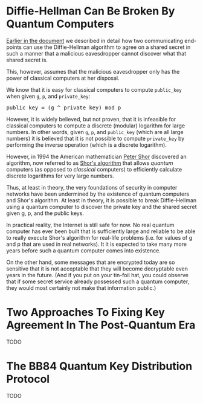 # Diffie-Hellman Can Be Broken By Quantum Computers

[Earlier in the document](#the-diffie-hellman-algorithm-details) we described in detail how two communicating end-points can use the Diffie-Hellman algorithm to agree on a shared secret in such a manner that a malicious eavesdropper cannot discover what that shared secret is.

This, however, assumes that the malicious eavesdropper only has the power of classical computers at her disposal.

We know that it is easy for classical computers to compute `public_key` when given `g`, `p`, and `private_key`:

<pre>
public_key = (g ^ private_key) mod p
</pre>

However, it is widely believed, but not proven, that it is infeasible for classical computers to compute a discrete (modular) logarithm for large numbers. In other words, given `g`, `p`, and `public_key` (which are all large numbers) it is believed that it is not possible to compute `private_key` by performing the inverse operation (which is a discrete logarithm).

However, in 1994 the American mathematician [Peter Shor](https://en.wikipedia.org/wiki/Peter_Shor) discovered an algorithm, now referred to as [Shor's algorithm](https://en.wikipedia.org/wiki/Shor%27s_algorithm) that allows _quantum_ computers (as opposed to _classical_ computers) to efficiently calculate discrete logarithms for very large numbers.

Thus, at least in theory, the very foundations of security in computer networks have been undermined by the existence of quantum computers and Shor's algorithm. At least in theory, it is possible to break Diffie-Hellman using a quantum computer to discover the private key and the shared secret given g, p, and the public keys.

In practical reality, the Internet is still safe for now. No real quantum computer has ever been built that is sufficiently large and reliable to be able to really execute Shor's algorithm for real-life problems (i.e. for values of g and p that are used in real networks). It it is expected to take many more years before such a quantum computer comes into existence.

On the other hand, some messages that are encrypted today are so sensitive that it is not acceptable that they will become decryptable even years in the future. (And if you put on your tin-foil hat, you could observe that if some secret service already possessed such a quantum computer, they would most certainly not make that information public.)


# Two Approaches To Fixing Key Agreement In The Post-Quantum Era

TODO

# The BB84 Quantum Key Distribution Protocol

TODO


